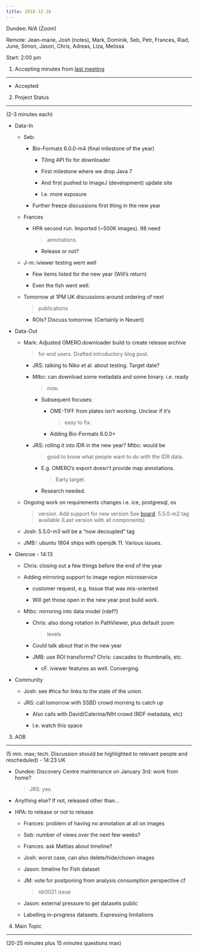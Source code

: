 ```yaml
---
title: 2018-12-18
---
```


Dundee: N/A (Zoom)

Remote: Jean-marie, Josh (notes), Mark, Dominik, Seb, Petr, Frances,
Riad, June, Simon, Jason, Chris, Adreas, Liza, Melissa

Start: 2:00 pm

1. Accepting minutes from [<u>last meeting</u>](https://drive.google.com/open?id=1TndXeC3wQSZVEaB5ZGpEAaPRl1QAufSI)
-------------------------------------------------------------------------------------------------------------------

-   Accepted

2. Project Status
-----------------

(2-3 minutes each)

-   Data-In

    -   Seb:

        -   Bio-Formats 6.0.0-m4 (final milestone of the year)

            -   Tiling API fix for downloader

            -   First milestone where we drop Java 7

            -   And first pushed to ImageJ (development) update site

            -   I.e. more exposure

        -   Further freeze discussions first thing in the new year

    -   Frances

        -   HPA second run. Imported (\~500K images). 98 need
            > annotations.

            -   Release or not?

    -   J-m: iviewer testing went well

        -   Few items listed for the new year (Will’s return)

        -   Even the fish went well.

    -   Tomorrow at 1PM UK discussions around ordering of next
        > publications

        -   ROIs? Discuss tomorrow. (Certainly in Neuert)

-   Data-Out

    -   Mark: Adjusted OMERO.downloader build to create release archive
        > for end users. Drafted introductory blog post.

        -   JRS: talking to Niko et al. about testing. Target date?

        -   Mtbc: can download some metadata and some binary. i.e. ready
            > now.

            -   Subsequent focuses:

                -   OME-TIFF from plates isn’t working. Unclear if it’s
                    > easy to fix.

                -   Adding Bio-Formats 6.0.0+

        -   JRS: rolling it into IDR in the new year? Mtbc: would be
            > good to know what people want to do with the IDR data.

            -   E.g. OMERO’s export doesn’t provide map annotations.
                > Early target.

            -   Research needed.

    -   Ongoing work on requirements changes i.e. ice, postgresql, os
        > version. Add support for new version See
        > [<u>board</u>](https://trello.com/b/a1VdILbI/omero-550).
        > 5.5.0-m2 tag available (Last version with all components)

    -   Josh: 5.5.0-m3 will be a “now decoupled” tag

    -   JMB:: ubuntu 1804 ships with openjdk 11. Various issues.

-   Glencoe - 14:13

    -   Chris: closing out a few things before the end of the year

    -   Adding mirroring support to image region microservice

        -   customer request, e.g. tissue that was mis-oriented

        -   Will get those open in the new year post build work.

    -   Mtbc: mirroring into data model (rdef?)

        -   Chris: also doing rotation in PathViewer, plus default zoom
            > levels

        -   Could talk about that in the new year

        -   JMB: use ROI transforms? Chris: cascades to thumbnails, etc.

            -   cF. iviewer features as well. Converging.

-   Community

    -   Josh: see \#hca for links to the state of the union.

    -   JRS: call tomorrow with SSBD crowd morning to catch up

        -   Also calls with David/Caterina/NIH crowd (RDF metadata, etc)

        -   I.e. watch this space

3. AOB
------

(5 min. max; tech. Discussion should be highlighted to relevant people
and rescheduled) - 14:23 UK

-   Dundee: Discovery Centre maintenance on January 3rd: work from home?
    > JRS: yes.

-   Anything else? If not, released other than...

-   HPA: to release or not to release

    -   Frances: problem of having no annotation at all on images

    -   Seb: number of views over the next few weeks?

    -   Frances: ask Mattias about timeline?

    -   Josh: worst case, can also delete/hide/chown images

    -   Jason: timeline for Fish dataset

    -   JM: vote for postponing from analysis consumption perspective cf
        > idr0021 issue

    -   Jason: external pressure to get datasets public

    -   Labelling in-progress datasets. Expressing limitations

4. Main Topic
-------------

(20-25 minutes plus 15 minutes questions max)
